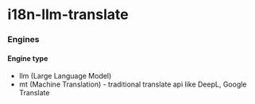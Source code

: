 # i18n-llm-translate


### Engines

#### Engine type
- llm (Large Language Model)
- mt (Machine Translation) - traditional translate api like DeepL, Google Translate